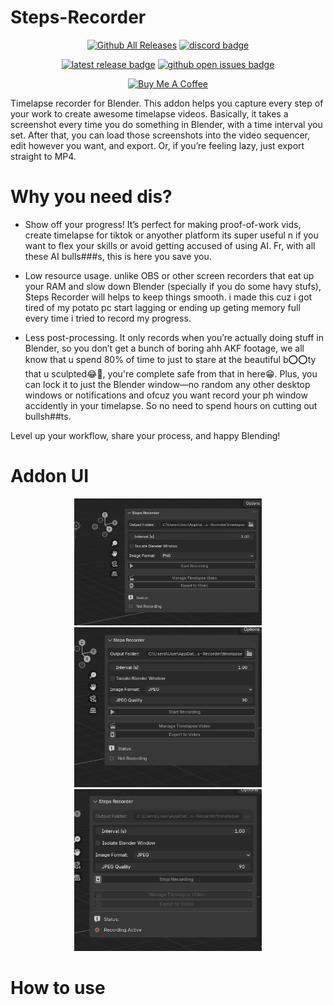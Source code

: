 # Steps-Recorder

<div align="center">

[![Github All Releases](https://img.shields.io/roosaramendis/Steps-Recorder/total?style=for-the-badge)]() [![discord badge]][discord link]

[![latest release badge]][latest release link] [![github open issues badge]][github open issues link]

[discord badge]: https://img.shields.io/discord/682183255734354002?label=Discord&style=for-the-badge
[discord link]: https://discord.gg/cXxv2KtP
[github open issues badge]: https://img.shields.io/bitbucket/issues/roosaramendis/Steps-Recorder?style=for-the-badge
[github open issues link]: https://github.com/roosaramendis/Steps-Recorder/issues
[latest release badge]: https://img.shields.io/github/v/tag/roosaramendis/Steps-Recorder?style=for-the-badge
[latest release link]: https://github.com/roosaramendis/Steps-Recorder/releases



<a href="https://www.buymeacoffee.com/roosaramendis" target="_blank"><img src="https://cdn.buymeacoffee.com/buttons/default-orange.png" alt="Buy Me A Coffee" height="41" width="174"></a>

</div>


Timelapse recorder for Blender. This addon helps you capture every step of your work to create awesome timelapse videos. Basically, it takes a screenshot every time you do something in Blender, with a time interval you set. After that, you can load those screenshots into the video sequencer, edit however you want, and export. Or, if you’re feeling lazy, just export straight to MP4.

# Why you need dis?

- Show off your progress! It’s perfect for making proof-of-work vids, create timelapse for tiktok or anyother platform its super useful n if you want to flex your skills or avoid getting accused of using AI. Fr, with all these AI bulls###s, this is here you save you.

- Low resource usage. unlike OBS or other screen recorders that eat up your RAM and slow down Blender (specially if you do some havy stufs), Steps Recorder will helps to keep things smooth. i made this cuz i got tired of my potato pc start lagging or ending up geting memory full every time i tried to record my progress.

- Less post-processing. It only records when you’re actually doing stuff in Blender, so you don’t get a bunch of boring ahh AKF footage, we all know that u spend 80% of time to just to stare at the beautiful b⭕️⭕️ty that u sculpted😂🫠, you're complete safe from that in here😁. Plus, you can lock it to just the Blender window—no random any other desktop windows or notifications and ofcuz you want record your ph window accidently in your timelapse. So no need to spend hours on cutting out bullsh##ts.

Level up your workflow, share your process, and happy Blending!


# Addon UI

<div align="center">
    <img src="imgs/1.png" alt="Steps Recorder Preview 1" width="300"/>
    <img src="imgs/2.png" alt="Steps Recorder Preview 2" width="300"/>
    <img src="imgs/3.png" alt="Steps Recorder Preview 3" width="300"/>
</div>


# How to use



